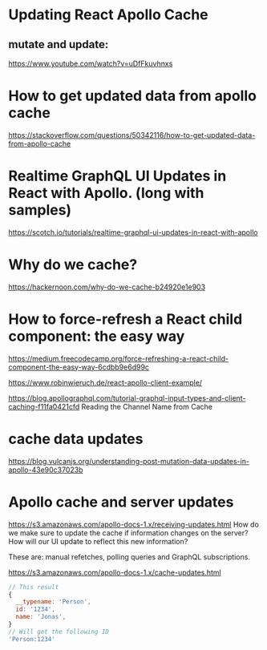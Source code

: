 # Updating React Apollo Cache
## mutate and update:
https://www.youtube.com/watch?v=uDfFkuvhnxs

# How to get updated data from apollo cache
https://stackoverflow.com/questions/50342116/how-to-get-updated-data-from-apollo-cache

# Realtime GraphQL UI Updates in React with Apollo. (long with samples)
https://scotch.io/tutorials/realtime-graphql-ui-updates-in-react-with-apollo

# Why do we cache?
https://hackernoon.com/why-do-we-cache-b24920e1e903

# How to force-refresh a React child component: the easy way
https://medium.freecodecamp.org/force-refreshing-a-react-child-component-the-easy-way-6cdbb9e6d99c

https://www.robinwieruch.de/react-apollo-client-example/

https://blog.apollographql.com/tutorial-graphql-input-types-and-client-caching-f11fa0421cfd
Reading the Channel Name from Cache

# cache data updates
https://blog.vulcanjs.org/understanding-post-mutation-data-updates-in-apollo-43e90c37023b

# Apollo cache and server updates
https://s3.amazonaws.com/apollo-docs-1.x/receiving-updates.html
How do we make sure to update the cache if information changes on the server? How will our UI update to reflect this new information?

These are: manual refetches, polling queries and GraphQL subscriptions.


https://s3.amazonaws.com/apollo-docs-1.x/cache-updates.html

```js
// This result
{
  __typename: 'Person',
  id: '1234',
  name: 'Jonas',
}
// Will get the following ID
'Person:1234'
```

